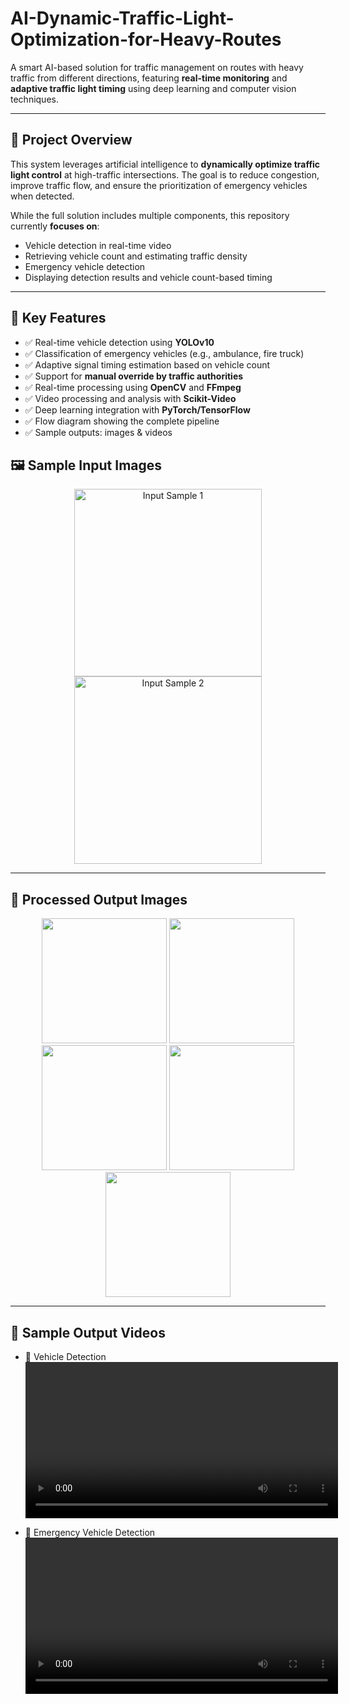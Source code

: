 # AI-Dynamic-Traffic-Light-Optimization-for-Heavy-Routes

A smart AI-based solution for traffic management on routes with heavy traffic from different directions, featuring **real-time monitoring** and **adaptive traffic light timing** using deep learning and computer vision techniques.

---

## 🚦 Project Overview

This system leverages artificial intelligence to **dynamically optimize traffic light control** at high-traffic intersections. The goal is to reduce congestion, improve traffic flow, and ensure the prioritization of emergency vehicles when detected.

While the full solution includes multiple components, this repository currently **focuses on**:
- Vehicle detection in real-time video
- Retrieving vehicle count and estimating traffic density
- Emergency vehicle detection
- Displaying detection results and vehicle count-based timing

---

## 🎯 Key Features

- ✅ Real-time vehicle detection using **YOLOv10**
- ✅ Classification of emergency vehicles (e.g., ambulance, fire truck)
- ✅ Adaptive signal timing estimation based on vehicle count
- ✅ Support for **manual override by traffic authorities**
- ✅ Real-time processing using **OpenCV** and **FFmpeg**
- ✅ Video processing and analysis with **Scikit-Video**
- ✅ Deep learning integration with **PyTorch/TensorFlow**
- ✅ Flow diagram showing the complete pipeline
- ✅ Sample outputs: images & videos

## 🖼️ Sample Input Images

<p align="center">
  <img src="images/input_sample1.jpg" alt="Input Sample 1" width="300">
  <img src="images/input_sample2.jpg" alt="Input Sample 2" width="300">
</p>

---

## 🧪 Processed Output Images

<p align="center">
  <img src="processed_cars.png" width="200">
  <img src="processed_test1.jpg" width="200">
  <img src="processed_test2.png" width="200">
  <img src="processed_test4.png" width="200">
  <img src="processed_test5.png" width="200">
</p>

---

## 🎥 Sample Output Videos

- 🔵 Vehicle Detection  
  <video width="500" controls>
    <source src="videos/vehicle_detection.mp4" type="video/mp4">
    Your browser does not support the video tag.
  </video>

- 🔴 Emergency Vehicle Detection  
  <video width="500" controls>
    <source src="videos/emergency_detection.mp4" type="video/mp4">
    Your browser does not support the video tag.
  </video>
